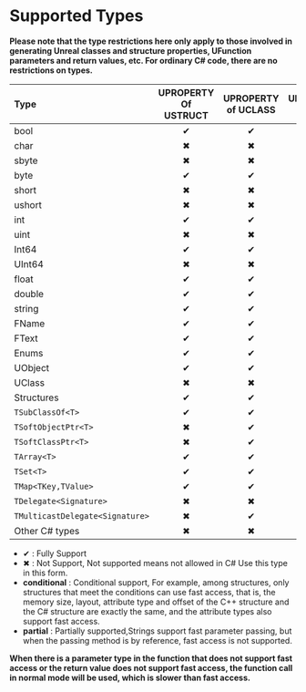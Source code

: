 # Supported Types
**Please note that the type restrictions here only apply to those involved in generating Unreal classes and structure properties, UFunction parameters and return values, etc. For ordinary C# code, there are no restrictions on types.**  

| Type       | UPROPERTY Of USTRUCT| UPROPERTY of UCLASS | UFUNCTION PARAMS| UFUNCTION Return Type| FastAccess          |
| :----      | :------:            | :------:            | :------:        | :------:             |:------:             |
| bool       | &#x2714;            | &#x2714;            | &#x2714;        | &#x2714;             | &#x2714;            |
| char       | &#x2716;            | &#x2716;            | &#x2716;        | &#x2716;             | &#x2716;            |
| sbyte      | &#x2716;            | &#x2716;            | &#x2716;        | &#x2716;             | &#x2716;            |
| byte       | &#x2714;            | &#x2714;            | &#x2714;        | &#x2714;             | &#x2714;            |
| short      | &#x2716;            | &#x2716;            | &#x2716;        | &#x2716;             | &#x2716;            |
| ushort     | &#x2716;            | &#x2716;            | &#x2716;        | &#x2716;             | &#x2716;            |
| int        | &#x2714;            | &#x2714;            | &#x2714;        | &#x2714;             | &#x2714;            |
| uint       | &#x2716;            | &#x2716;            | &#x2716;        | &#x2716;             | &#x2716;            |
| Int64      | &#x2714;            | &#x2714;            | &#x2714;        | &#x2714;             | &#x2714;            |
| UInt64     | &#x2716;            | &#x2716;            | &#x2716;        | &#x2716;             | &#x2716;            |
| float      | &#x2714;            | &#x2714;            | &#x2714;        | &#x2714;             | &#x2714;            |
| double     | &#x2714;            | &#x2714;            | &#x2714;        | &#x2714;             | &#x2714;            |
| string     | &#x2714;            | &#x2714;            | &#x2714;        | &#x2714;             | partial             |
| FName      | &#x2714;            | &#x2714;            | &#x2714;        | &#x2714;             | &#x2714;            |
| FText      | &#x2714;            | &#x2714;            | &#x2714;        | &#x2714;             | &#x2716;            |
| Enums      | &#x2714;            | &#x2714;            | &#x2714;        | &#x2714;             | &#x2714;            |
| UObject    | &#x2714;            | &#x2714;            | &#x2714;        | &#x2714;             | &#x2714;            |
| UClass     | &#x2716;            | &#x2716;            | &#x2716;        | &#x2716;             | &#x2716;            |
| Structures | &#x2714;            | &#x2714;            | &#x2714;        | &#x2714;             | conditional         |
| `TSubClassOf<T>`    | &#x2714;            | &#x2714;            | &#x2714;        | &#x2714;      | &#x2714;            |
| `TSoftObjectPtr<T>` | &#x2716;            | &#x2714;            | &#x2714;        | &#x2716;      | &#x2716;            |
| `TSoftClassPtr<T>` | &#x2716;            | &#x2714;            | &#x2714;        | &#x2716;      | &#x2716;            |
| `TArray<T>` | &#x2714;            | &#x2714;            | &#x2714;        | &#x2714;      | &#x2716;            |
| `TSet<T>` | &#x2714;            | &#x2714;            | &#x2714;        | &#x2714;      | &#x2716;            |
| `TMap<TKey,TValue>` | &#x2714;            | &#x2714;            | &#x2714;        | &#x2714;      | &#x2716;            |
| `TDelegate<Signature>`    | &#x2716;            | &#x2716;            | &#x2716;        | &#x2716;             | &#x2716;            |
| `TMulticastDelegate<Signature>`    | &#x2716;            | &#x2714;            | &#x2714;        | &#x2716;             | &#x2716;            |
| Other C# types       | &#x2716;            | &#x2716;            | &#x2716;        | &#x2716;             | &#x2716;            |

* &#x2714; : Fully Support
* &#x2716; : Not Support, Not supported means not allowed in C#
Use this type in this form.  
* **conditional** : Conditional support, For example, among structures, only structures that meet the conditions can use fast access, that is, the memory size, layout, attribute type and offset of the C++ structure and the C# structure are exactly the same, and the attribute types also support fast access.
* **partial** : Partially supported,Strings support fast parameter passing, but when the passing method is by reference, fast access is not supported.  

**When there is a parameter type in the function that does not support fast access or the return value does not support fast access, the function call in normal mode will be used, which is slower than fast access.**

